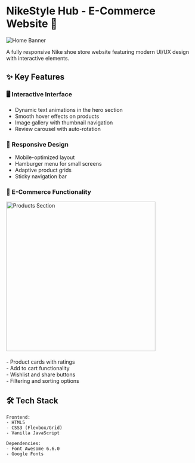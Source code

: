 # NikeStyle Hub - E-Commerce Website 👟

![Home Banner](https://github.com/user-attachments/assets/ae9e2ecf-383d-4ac5-bed1-329793a7fc53)

A fully responsive Nike shoe store website featuring modern UI/UX design with interactive elements.

## ✨ Key Features

### 🖥️ Interactive Interface
- Dynamic text animations in the hero section
- Smooth hover effects on products
- Image gallery with thumbnail navigation
- Review carousel with auto-rotation

### 📱 Responsive Design
- Mobile-optimized layout
- Hamburger menu for small screens
- Adaptive product grids
- Sticky navigation bar

### 🛒 E-Commerce Functionality
<div style="display: flex; gap: 20px; flex-wrap: wrap;">
  <img src="https://github.com/user-attachments/assets/a0563cef-d92f-447b-b88d-4585eea604b9" alt="Products Section" width="400">
  <div>
    - Product cards with ratings<br>
    - Add to cart functionality<br>
    - Wishlist and share buttons<br>
    - Filtering and sorting options
  </div>
</div>

## 🛠️ Tech Stack

```plaintext
Frontend:
- HTML5
- CSS3 (Flexbox/Grid)
- Vanilla JavaScript

Dependencies:
- Font Awesome 6.6.0
- Google Fonts
